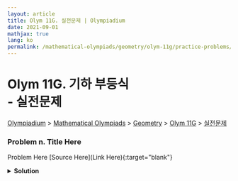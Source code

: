 ```yaml
---
layout: article
title: Olym 11G. 실전문제 | Olympiadium
date: 2021-09-01
mathjax: true
lang: ko
permalink: /mathematical-olympiads/geometry/olym-11g/practice-problems/
---
```

# Olym 11G. 기하 부등식 <br> <ssup> - 실전문제</ssup>

<a href="{{ site.homeurl }}">Olympiadium</a> > <a href="{{ site.homeurl }}mathematical-olympiads/">Mathematical Olympiads</a> > <a href="{{ site.homeurl }}mathematical-olympiads/geometry/">Geometry</a> > <a href="{{ site.homeurl }}mathematical-olympiads/geometry/olym-11g/">Olym 11G</a> > <a href="{{ site.homeurl }}mathematical-olympiads/geometry/olym-11g/practice-problems/">실전문제</a>

### Problem n. Title Here
<blueboard> Problem Here </blueboard>
[Source Here](Link Here){:target="blank"}
<pinkborder><details>
<summary><b>Solution</b></summary>
Solution Here. 
</details></pinkborder>